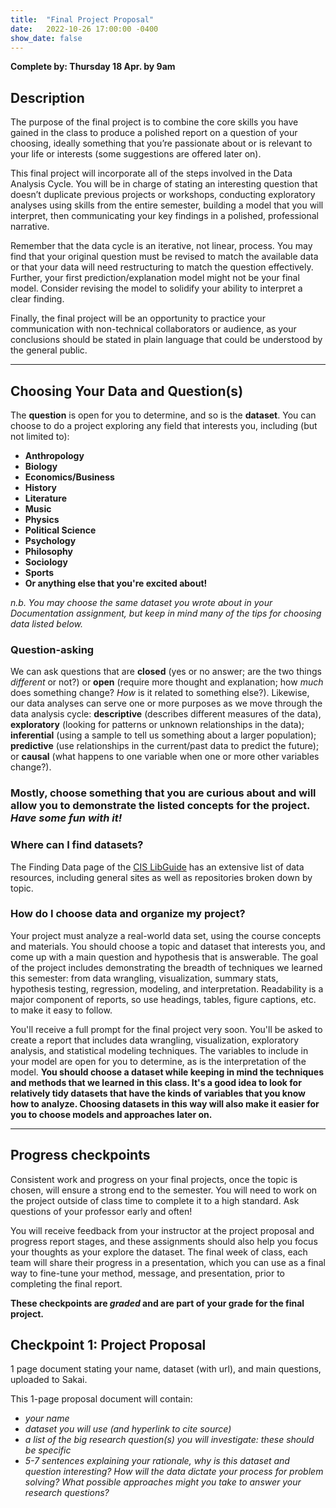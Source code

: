 ```yaml
---
title:  "Final Project Proposal"
date:   2022-10-26 17:00:00 -0400
show_date: false
---
```

**Complete by: Thursday 18 Apr. by 9am**

## Description

The purpose of the final project is to combine the core skills you have gained in the class to produce a polished report on a question of your choosing, ideally something that you’re passionate about or is relevant to your life or interests (some suggestions are offered later on).

This final project will incorporate all of the steps involved in the Data Analysis Cycle. You will be in charge of stating an interesting question that doesn’t duplicate previous projects or workshops, conducting exploratory analyses using skills from the entire semester, building a model that you will interpret, then communicating your key findings in a polished, professional narrative. 

Remember that the data cycle is an iterative, not linear, process. You may find that your original question must be revised to match the available data or that your data will need restructuring to match the question effectively. Further, your first prediction/explanation model might not be your final model. Consider revising the model to solidify your ability to interpret a clear finding. 

Finally, the final project will be an opportunity to practice your communication with non-technical collaborators or audience, as your conclusions should be stated in plain language that could be understood by the general public.

---

## Choosing Your Data and Question(s)

The **question** is open for you to determine, and so is the **dataset**. You can choose to do a project exploring any field that interests you, including (but not limited to):

* **Anthropology**
* **Biology**
* **Economics/Business**
* **History**
* **Literature**
* **Music**
* **Physics**
* **Political Science**
* **Psychology**
* **Philosophy**
* **Sociology**
* **Sports**
* **Or anything else that you're excited about!**

*n.b. You may choose the same dataset you wrote about in your Documentation assignment, but keep in mind many of the tips for choosing data listed below.*

### Question-asking

We can ask questions that are **closed** (yes or no answer; are the two things _different_ or not?) or **open** (require more thought and explanation; how _much_ does something change? _How_ is it related to something else?). Likewise, our data analyses can serve one or more purposes as we move through the data analysis cycle: **descriptive** (describes different measures of the data), **exploratory** (looking for patterns or unknown relationships in the data); **inferential** (using a sample to tell us something about a larger population); **predictive** (use relationships in the current/past data to predict the future); or **causal** (what happens to one variable when one or more other variables change?).  

### Mostly, choose something that you are curious about and will allow you to demonstrate the listed concepts for the project. *Have some fun with it!*

### Where can I find datasets?

The Finding Data page of the [CIS LibGuide](https://libguides.washjeff.edu/cis/data) has an extensive list of data resources, including general sites as well as repositories broken down by topic.

### How do I choose data and organize my project?

Your project must analyze a real-world data set, using the course concepts and materials. You should choose a topic and dataset that interests you, and come up with a main question and hypothesis that is answerable. The goal of the project includes demonstrating the breadth of techniques we learned this semester: from data wrangling, visualization, summary stats, hypothesis testing, regression, modeling, and interpretation. Readability is a major component of reports, so use headings, tables, figure captions, etc. to make it easy to follow.

You'll receive a full prompt for the final project very soon. You'll be asked to create a report that includes data wrangling, visualization, exploratory analysis, and statistical modeling techniques. The variables to include in your model are open for you to determine, as is the interpretation of the model. **You should choose a dataset while keeping in mind the techniques and methods that we learned in this class. It's a good idea to look for relatively tidy datasets that have the kinds of variables that you know how to analyze. Choosing datasets in this way will also make it easier for you to choose models and approaches later on.**

---

## Progress checkpoints

Consistent work and progress on your final projects, once the topic is chosen, will ensure a strong end to the semester. You will need to work on the project outside of class time to complete it to a high standard. Ask questions of your professor early and often!

You will receive feedback from your instructor at the project proposal and progress report stages, and these assignments should also help you focus your thoughts as your explore the dataset. The final week of class, each team will share their progress in a presentation, which you can use as a final way to fine-tune your method, message, and presentation, prior to completing the final report. 

**These checkpoints are *graded* and are part of your grade for the final project.**

## Checkpoint 1: Project Proposal

1 page document stating your name, dataset (with url), and main questions, uploaded to Sakai.

This 1-page proposal document will contain:

* _your name_
* _dataset you will use (and hyperlink to cite source)_
* _a list of the big research question(s) you will investigate: these should be specific_
* _5-7 sentences explaining your rationale, why is this dataset and question interesting? How will the data dictate your process for problem solving? What possible approaches might you take to answer your research questions?_
